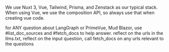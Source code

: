 We use Nuxt 3, Vue, Tailwind, Prisma, and Zenstack as our typical stack. When using Vue, we use the composition API, so always use that when creating vue code.

for ANY question about LangGraph or PrimeVue, Mud Blazor, use #list_doc_sources and #fetch_docs to help answer. reflect on the urls in the llms.txt, reflect on the input question, call fetch_docs on any urls relevant to the questions
